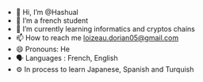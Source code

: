 - 👋 Hi, I’m @Hashual
- 👀 I’m a french student
- 🌱 I’m currently learning informatics and cryptos chains
- 📫 How to reach me loizeau.dorian05@gmail.com
- 😄 Pronouns: He
- 🗣️ Languages : French, English
- ⚙️ In process to learn Japanese, Spanish and Turquish
